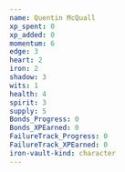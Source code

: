 ```yaml
---
name: Quentin McQuall
xp_spent: 0
xp_added: 0
momentum: 6
edge: 3
heart: 2
iron: 2
shadow: 3
wits: 1
health: 4
spirit: 3
supply: 5
Bonds_Progress: 0
Bonds_XPEarned: 0
FailureTrack_Progress: 0
FailureTrack_XPEarned: 0
iron-vault-kind: character
---
```



```iron-vault-character-info
```

```iron-vault-character-stats
```

```iron-vault-character-meters
```

```iron-vault-character-special-tracks
```

```iron-vault-character-impacts
```

```iron-vault-character-assets
```

